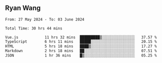## Ryan Wang

<!--START_SECTION:waka-->

```txt
From: 27 May 2024 - To: 03 June 2024

Total Time: 30 hrs 44 mins

Vue.js            11 hrs 32 mins  █████████▒░░░░░░░░░░░░░░░   37.57 %
TypeScript        6 hrs 11 mins   █████░░░░░░░░░░░░░░░░░░░░   20.15 %
HTML              5 hrs 18 mins   ████▒░░░░░░░░░░░░░░░░░░░░   17.27 %
Markdown          2 hrs 18 mins   ██░░░░░░░░░░░░░░░░░░░░░░░   07.51 %
JSON              1 hr 36 mins    █▒░░░░░░░░░░░░░░░░░░░░░░░   05.25 %
```

<!--END_SECTION:waka-->
